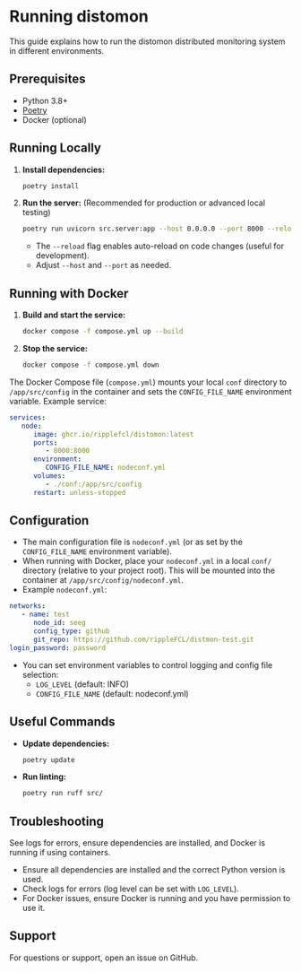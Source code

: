 # Running distomon

This guide explains how to run the distomon distributed monitoring system in different environments.

## Prerequisites
- Python 3.8+
- [Poetry](https://python-poetry.org/)
- Docker (optional)

## Running Locally

1. **Install dependencies:**
    ```bash
    poetry install
    ```
3. **Run the server:**
    (Recommended for production or advanced local testing)
    ```bash
    poetry run uvicorn src.server:app --host 0.0.0.0 --port 8000 --reload
    ```
    - The `--reload` flag enables auto-reload on code changes (useful for development).
    - Adjust `--host` and `--port` as needed.

## Running with Docker

1. **Build and start the service:**
    ```bash
    docker compose -f compose.yml up --build
    ```
2. **Stop the service:**
    ```bash
    docker compose -f compose.yml down
    ```

The Docker Compose file (`compose.yml`) mounts your local `conf` directory to `/app/src/config` in the container and sets the `CONFIG_FILE_NAME` environment variable. Example service:

```yaml
services:
   node:
      image: ghcr.io/ripplefcl/distomon:latest
      ports:
         - 8000:8000
      environment:
         CONFIG_FILE_NAME: nodeconf.yml
      volumes:
         - ./conf:/app/src/config
      restart: unless-stopped
```

## Configuration

- The main configuration file is `nodeconf.yml` (or as set by the `CONFIG_FILE_NAME` environment variable).
- When running with Docker, place your `nodeconf.yml` in a local `conf/` directory (relative to your project root). This will be mounted into the container at `/app/src/config/nodeconf.yml`.
- Example `nodeconf.yml`:

```yaml
networks:
   - name: test
      node_id: seeg
      config_type: github
      git_repo: https://github.com/rippleFCL/distmon-test.git
login_password: password
```

- You can set environment variables to control logging and config file selection:
   - `LOG_LEVEL` (default: INFO)
   - `CONFIG_FILE_NAME` (default: nodeconf.yml)

## Useful Commands
- **Update dependencies:**
   ```bash
   poetry update
   ```
- **Run linting:**
   ```bash
   poetry run ruff src/
   ```

## Troubleshooting
See logs for errors, ensure dependencies are installed, and Docker is running if using containers.
- Ensure all dependencies are installed and the correct Python version is used.
- Check logs for errors (log level can be set with `LOG_LEVEL`).
- For Docker issues, ensure Docker is running and you have permission to use it.

## Support
For questions or support, open an issue on GitHub.
